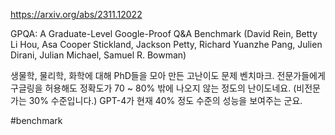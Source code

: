 https://arxiv.org/abs/2311.12022

GPQA: A Graduate-Level Google-Proof Q&A Benchmark (David Rein, Betty Li Hou, Asa Cooper Stickland, Jackson Petty, Richard Yuanzhe Pang, Julien Dirani, Julian Michael, Samuel R. Bowman)

생물학, 물리학, 화학에 대해 PhD들을 모아 만든 고난이도 문제 벤치마크. 전문가들에게 구글링을 허용해도 정확도가 70 ~ 80% 밖에 나오지 않는 정도의 난이도네요. (비전문가는 30% 수준입니다.) GPT-4가 현재 40% 정도 수준의 성능을 보여주는 군요.

#benchmark 